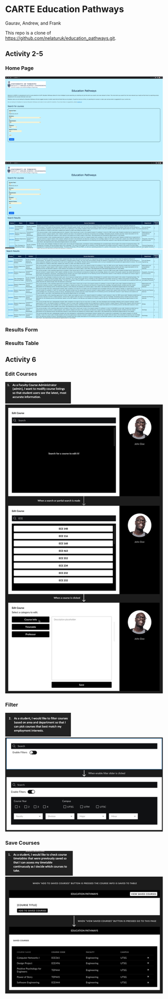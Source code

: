 # CARTE Education Pathways

Gaurav, Andrew, and Frank

This repo is a clone of https://github.com/nelaturuk/education_pathways.git.

## Activity 2-5

### Home Page
![home](activities/home.jpeg)
![results form](activities/results_form.jpeg)
![results table](activities/results_table.jpeg)

### Results Form

### Results Table

## Activity 6

### Edit Courses
![edit courses](activities/us_edit_courses.jpeg)
![edit courses](activities/edit_courses.jpeg)

### Filter
![filter](activities/us_filter.jpeg)
![filter](activities/filter.jpeg)

### Save Courses
![save courses](activities/us_save_courses.jpeg)
![save courses](activities/save_courses.jpeg)